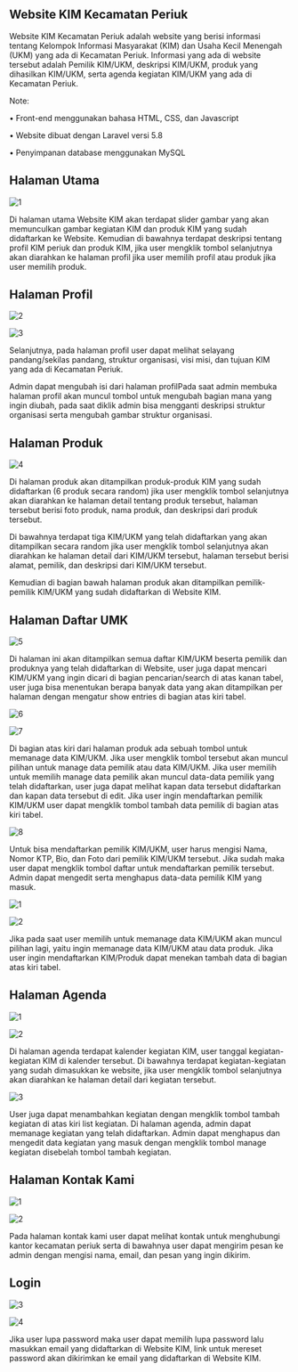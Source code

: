 ## Website KIM Kecamatan Periuk

Website KIM Kecamatan Periuk adalah website yang berisi informasi tentang Kelompok Informasi Masyarakat (KIM) dan Usaha Kecil Menengah (UKM) yang ada di Kecamatan Periuk. Informasi yang ada di website tersebut adalah Pemilik KIM/UKM, deskripsi KIM/UKM, produk yang dihasilkan KIM/UKM, serta agenda kegiatan KIM/UKM yang ada di Kecamatan Periuk.

Note:

•	Front-end menggunakan bahasa HTML, CSS, dan Javascript

•	Website dibuat dengan Laravel versi 5.8

•	Penyimpanan database menggunakan MySQL

## Halaman Utama

![1](https://user-images.githubusercontent.com/96167699/161688035-5cf585b1-7e0c-4d23-af63-c8e62c436383.png)


Di halaman utama Website KIM akan terdapat slider gambar yang akan memunculkan gambar kegiatan KIM dan produk KIM yang sudah didaftarkan ke Website. Kemudian di bawahnya terdapat deskripsi tentang profil KIM periuk dan produk KIM, jika user mengklik tombol selanjutnya akan diarahkan ke halaman profil jika user memilih profil atau produk jika user memilih produk.

## Halaman Profil

![2](https://user-images.githubusercontent.com/96167699/161689557-1317ad26-1880-443a-acce-d65a571f190a.png)

![3](https://user-images.githubusercontent.com/96167699/161689577-987c2c34-fb8a-4261-a28f-6665f914f5ca.png)


Selanjutnya, pada halaman profil user dapat melihat selayang pandang/sekilas pandang, struktur organisasi, visi misi, dan tujuan KIM yang ada di Kecamatan Periuk. 

Admin dapat mengubah isi dari halaman profilPada saat admin membuka halaman profil akan muncul tombol untuk mengubah bagian mana yang ingin diubah, pada saat diklik admin bisa mengganti deskripsi struktur organisasi serta mengubah gambar struktur organisasi.

## Halaman Produk

![4](https://user-images.githubusercontent.com/96167699/161689718-4cde893b-e9ed-449b-bd91-95f076316846.png)


Di halaman produk akan ditampilkan produk-produk KIM yang sudah didaftarkan (6 produk secara random) jika user mengklik tombol selanjutnya akan diarahkan ke halaman detail tentang produk tersebut, halaman tersebut berisi foto produk, nama produk, dan deskripsi dari produk tersebut.

Di bawahnya terdapat tiga KIM/UKM yang telah didaftarkan yang akan ditampilkan secara random jika user mengklik tombol selanjutnya akan diarahkan ke halaman detail dari KIM/UKM tersebut, halaman tersebut berisi alamat, pemilik, dan deskripsi dari KIM/UKM tersebut.

Kemudian di bagian bawah halaman produk akan ditampilkan pemilik-pemilik KIM/UKM yang sudah didaftarkan di Website KIM.

## Halaman Daftar UMK

![5](https://user-images.githubusercontent.com/96167699/161689837-026f7ef5-bdcb-49a0-873e-00ba256704c9.png)


Di halaman ini akan ditampilkan semua daftar KIM/UKM beserta pemilik dan produknya yang telah didaftarkan di Website, user juga dapat mencari KIM/UKM yang ingin dicari di bagian pencarian/search di atas kanan tabel, user juga bisa menentukan berapa banyak data yang akan ditampilkan per halaman dengan mengatur show entries di bagian atas kiri tabel.

![6](https://user-images.githubusercontent.com/96167699/161689872-73c248fe-a861-4e7b-bec2-98b67d5b95d9.png)

![7](https://user-images.githubusercontent.com/96167699/161689911-2ce82a29-244e-4226-b8dc-640a05fe3560.png)


Di bagian atas kiri dari halaman produk ada sebuah tombol untuk memanage data KIM/UKM. Jika user mengklik tombol tersebut akan muncul pilihan untuk manage data pemilik atau data KIM/UKM. Jika user memilih untuk memilih manage data pemilik akan muncul data-data pemilik yang telah didaftarkan, user juga dapat melihat kapan data tersebut didaftarkan dan kapan data tersebut di edit. Jika user ingin mendaftarkan pemilik KIM/UKM user dapat mengklik tombol tambah data pemilik di bagian atas kiri tabel.

![8](https://user-images.githubusercontent.com/96167699/161689969-3992f157-56eb-4c82-99fd-9ab844071ff2.png)


Untuk bisa mendaftarkan pemilik KIM/UKM, user harus mengisi Nama, Nomor KTP, Bio, dan Foto dari pemilik KIM/UKM tersebut. Jika sudah maka user dapat mengklik tombol daftar untuk mendaftarkan pemilik tersebut. Admin dapat mengedit serta menghapus data-data pemilik KIM yang masuk.

![1](https://user-images.githubusercontent.com/96167699/161690192-d53007ff-9cd7-47a3-a095-be6f74500b75.png)

![2](https://user-images.githubusercontent.com/96167699/161690204-503c18a5-7bde-443d-8927-34fe913ffec8.png)


Jika pada saat user memilih untuk memanage data KIM/UKM akan muncul pilihan lagi, yaitu ingin memanage data KIM/UKM atau data produk. Jika user ingin mendaftarkan KIM/Produk dapat menekan tambah data di bagian atas kiri tabel.

## Halaman Agenda

![1](https://user-images.githubusercontent.com/96167699/161690282-ca45f5c8-20e3-4f8d-941b-9e835a513bc6.png)

![2](https://user-images.githubusercontent.com/96167699/161690290-93c0b27f-fe8b-4435-af28-2f99335c8561.png)


Di halaman agenda terdapat kalender kegiatan KIM, user tanggal kegiatan-kegiatan KIM di kalender tersebut. Di bawahnya terdapat kegiatan-kegiatan yang sudah dimasukkan ke website, jika user mengklik tombol selanjutnya akan diarahkan ke halaman detail dari kegiatan tersebut.

![3](https://user-images.githubusercontent.com/96167699/161690348-72d337be-f632-4cfb-88d2-de3243e0bd15.png)


User juga dapat menambahkan kegiatan dengan mengklik tombol tambah kegiatan di atas kiri list kegiatan. Di halaman agenda, admin dapat memanage kegiatan yang telah didaftarkan. Admin dapat menghapus dan mengedit data kegiatan yang masuk dengan mengklik tombol manage kegiatan disebelah tombol tambah kegiatan.

## Halaman Kontak Kami

![1](https://user-images.githubusercontent.com/96167699/161690453-cadcf6f5-3094-42e3-8fd1-336ac36176fe.png)

![2](https://user-images.githubusercontent.com/96167699/161690465-718d8119-fa16-4b0d-9035-a9ba5500e7a1.png)


Pada halaman kontak kami user dapat melihat kontak untuk menghubungi kantor kecamatan periuk serta di bawahnya user dapat mengirim pesan ke admin dengan mengisi nama, email, dan pesan yang ingin dikirim.

## Login

![3](https://user-images.githubusercontent.com/96167699/161690590-577163f4-cc36-429d-8132-28b61d8a649a.png)

![4](https://user-images.githubusercontent.com/96167699/161690600-56145c76-5aae-4d39-a282-9b58c791c36c.png)

Jika user lupa password maka user dapat memilih lupa password lalu masukkan email yang didaftarkan di Website KIM, link untuk mereset password akan dikirimkan ke email yang didaftarkan di Website KIM.
